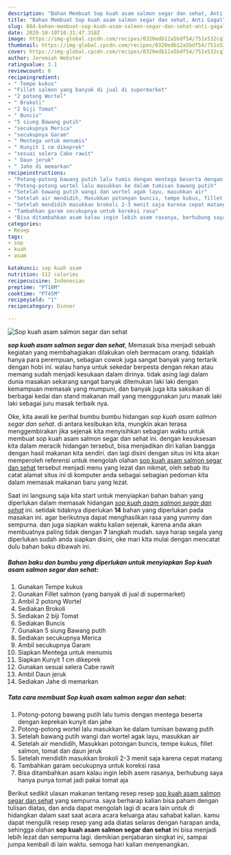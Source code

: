 ```yaml
---
description: "Bahan Membuat Sop kuah asam salmon segar dan sehat, Anti Gagal"
title: "Bahan Membuat Sop kuah asam salmon segar dan sehat, Anti Gagal"
slug: 884-bahan-membuat-sop-kuah-asam-salmon-segar-dan-sehat-anti-gagal
date: 2020-10-10T10:31:47.318Z
image: https://img-global.cpcdn.com/recipes/0320edb12a5bdf54/751x532cq70/sop-kuah-asam-salmon-segar-dan-sehat-foto-resep-utama.jpg
thumbnail: https://img-global.cpcdn.com/recipes/0320edb12a5bdf54/751x532cq70/sop-kuah-asam-salmon-segar-dan-sehat-foto-resep-utama.jpg
cover: https://img-global.cpcdn.com/recipes/0320edb12a5bdf54/751x532cq70/sop-kuah-asam-salmon-segar-dan-sehat-foto-resep-utama.jpg
author: Jeremiah Webster
ratingvalue: 3.1
reviewcount: 8
recipeingredient:
- " Tempe kukus"
- "Fillet salmon yang banyak di jual di supermarket"
- "2 potong Wortel"
- " Brokoli"
- "2 biji Tomat"
- " Buncis"
- "5 siung Bawang putih"
- "secukupnya Merica"
- "secukupnya Garam"
- " Mentega untuk menumis"
- " Kunyit 1 cm dikeprek"
- "sesuai selera Cabe rawit"
- " Daun jeruk"
- " Jahe di memarkan"
recipeinstructions:
- "Potong-potong bawang putih lalu tumis dengan mentega beserta dengan keprekan kunyit dan jahe"
- "Potong-potong wortel lalu masukkan ke dalam tumisan bawang putih"
- "Setelah bawang putih wangi dan wortel agak layu, masukkan air"
- "Setelah air mendidih, Masukkan potongan buncis, tempe kukus, fillet salmon, tomat dan daun jeruk"
- "Setelah mendidih masukkan brokoli 2-3 menit saja karena cepat matang"
- "Tambahkan garam secukupnya untuk koreksi rasa"
- "Bisa ditambahkan asam kalau ingin lebih asem rasanya, berhubung saya hanya punya tomat jadi pakai tomat aja"
categories:
- Resep
tags:
- sop
- kuah
- asam

katakunci: sop kuah asam 
nutrition: 112 calories
recipecuisine: Indonesian
preptime: "PT18M"
cooktime: "PT45M"
recipeyield: "1"
recipecategory: Dinner

---
```



![Sop kuah asam salmon segar dan sehat](https://img-global.cpcdn.com/recipes/0320edb12a5bdf54/751x532cq70/sop-kuah-asam-salmon-segar-dan-sehat-foto-resep-utama.jpg)

<b><i>sop kuah asam salmon segar dan sehat</i></b>, Memasak bisa menjadi sebuah kegiatan yang membahagiakan dilakukan oleh bermacam orang. tidaklah hanya para perempuan, sebagian cowok juga sangat banyak yang tertarik dengan hobi ini. walau hanya untuk sekedar berpesta dengan rekan atau memang sudah menjadi kesukaan dalam dirinya. tidak asing lagi dalam dunia masakan sekarang sangat banyak ditemukan laki laki dengan kemampuan memasak yang mumpuni, dan banyak juga kita saksikan di berbagai kedai dan stand makanan mall yang menggunakan juru masak laki laki sebagai juru masak terbaik nya.

Oke, kita awali ke perihal bumbu bumbu hidangan <i>sop kuah asam salmon segar dan sehat</i>. di antara kesibukan kita, mungkin akan terasa menggembirakan jika sejenak kita menyisihkan sebagian waktu untuk membuat sop kuah asam salmon segar dan sehat ini. dengan kesuksesan kita dalam meracik hidangan tersebut, bisa menjadikan diri kalian bangga dengan hasil makanan kita sendiri. dan lagi disini dengan situs ini kita akan memperoleh referensi untuk mengolah olahan <u>sop kuah asam salmon segar dan sehat</u> tersebut menjadi menu yang lezat dan nikmat, oleh sebab itu catat alamat situs ini di komputer anda sebagai sebagian pedoman kita dalam memasak makanan baru yang lezat.




Saat ini langsung saja kita start untuk menyiapkan bahan bahan yang diperlukan dalam memasak hidangan <u><i>sop kuah asam salmon segar dan sehat</i></u> ini. setidak tidaknya diperlukan <b>14</b> bahan yang diperlukan pada masakan ini. agar berikutnya dapat menghasilkan rasa yang yummy dan sempurna. dan juga siapkan waktu kalian sejenak, karena anda akan membuatnya paling tidak dengan <b>7</b> langkah mudah. saya harap segala yang diperlukan sudah anda siapkan disini, oke mari kita mulai dengan mencatat dulu bahan baku dibawah ini.

<!--inarticleads1-->

##### Bahan baku dan bumbu yang diperlukan untuk menyiapkan Sop kuah asam salmon segar dan sehat:

1. Gunakan  Tempe kukus
1. Gunakan Fillet salmon (yang banyak di jual di supermarket)
1. Ambil 2 potong Wortel
1. Sediakan  Brokoli
1. Sediakan 2 biji Tomat
1. Sediakan  Buncis
1. Gunakan 5 siung Bawang putih
1. Sediakan secukupnya Merica
1. Ambil secukupnya Garam
1. Siapkan  Mentega untuk menumis
1. Siapkan  Kunyit 1 cm dikeprek
1. Gunakan sesuai selera Cabe rawit
1. Ambil  Daun jeruk
1. Sediakan  Jahe di memarkan




<!--inarticleads2-->

##### Tata cara membuat Sop kuah asam salmon segar dan sehat:

1. Potong-potong bawang putih lalu tumis dengan mentega beserta dengan keprekan kunyit dan jahe
1. Potong-potong wortel lalu masukkan ke dalam tumisan bawang putih
1. Setelah bawang putih wangi dan wortel agak layu, masukkan air
1. Setelah air mendidih, Masukkan potongan buncis, tempe kukus, fillet salmon, tomat dan daun jeruk
1. Setelah mendidih masukkan brokoli 2-3 menit saja karena cepat matang
1. Tambahkan garam secukupnya untuk koreksi rasa
1. Bisa ditambahkan asam kalau ingin lebih asem rasanya, berhubung saya hanya punya tomat jadi pakai tomat aja




Berikut sedikit ulasan makanan tentang resep resep <u>sop kuah asam salmon segar dan sehat</u> yang sempurna. saya berharap kalian bisa paham dengan tulisan diatas, dan anda dapat mengolah lagi di acara lain untuk di hidangkan dalam saat saat acara acara keluarga atau sahabat kalian. kamu dapat mengulik resep resep yang ada diatas selaras dengan harapan anda, sehingga olahan <b>sop kuah asam salmon segar dan sehat</b> ini bisa menjadi lebih lezat dan sempurna lagi. demikian penjabaran singkat ini, sampai jumpa kembali di lain waktu. semoga hari kalian menyenangkan.
